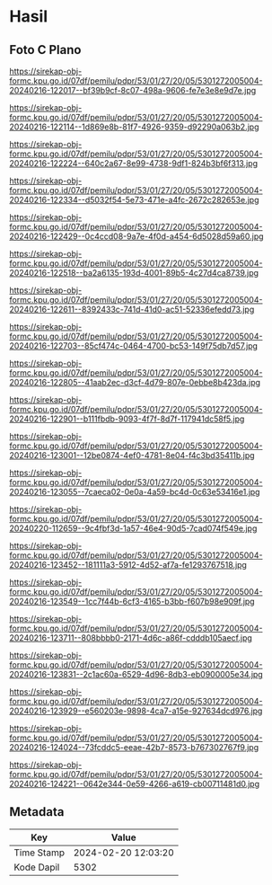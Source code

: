 # Hasil

## Foto C Plano

https://sirekap-obj-formc.kpu.go.id/07df/pemilu/pdpr/53/01/27/20/05/5301272005004-20240216-122017--bf39b9cf-8c07-498a-9606-fe7e3e8e9d7e.jpg

https://sirekap-obj-formc.kpu.go.id/07df/pemilu/pdpr/53/01/27/20/05/5301272005004-20240216-122114--1d869e8b-81f7-4926-9359-d92290a063b2.jpg

https://sirekap-obj-formc.kpu.go.id/07df/pemilu/pdpr/53/01/27/20/05/5301272005004-20240216-122224--640c2a67-8e99-4738-9df1-824b3bf6f313.jpg

https://sirekap-obj-formc.kpu.go.id/07df/pemilu/pdpr/53/01/27/20/05/5301272005004-20240216-122334--d5032f54-5e73-471e-a4fc-2672c282653e.jpg

https://sirekap-obj-formc.kpu.go.id/07df/pemilu/pdpr/53/01/27/20/05/5301272005004-20240216-122429--0c4ccd08-9a7e-4f0d-a454-6d5028d59a60.jpg

https://sirekap-obj-formc.kpu.go.id/07df/pemilu/pdpr/53/01/27/20/05/5301272005004-20240216-122518--ba2a6135-193d-4001-89b5-4c27d4ca8739.jpg

https://sirekap-obj-formc.kpu.go.id/07df/pemilu/pdpr/53/01/27/20/05/5301272005004-20240216-122611--8392433c-741d-41d0-ac51-52336efedd73.jpg

https://sirekap-obj-formc.kpu.go.id/07df/pemilu/pdpr/53/01/27/20/05/5301272005004-20240216-122703--85cf474c-0464-4700-bc53-149f75db7d57.jpg

https://sirekap-obj-formc.kpu.go.id/07df/pemilu/pdpr/53/01/27/20/05/5301272005004-20240216-122805--41aab2ec-d3cf-4d79-807e-0ebbe8b423da.jpg

https://sirekap-obj-formc.kpu.go.id/07df/pemilu/pdpr/53/01/27/20/05/5301272005004-20240216-122901--b111fbdb-9093-4f7f-8d7f-117941dc58f5.jpg

https://sirekap-obj-formc.kpu.go.id/07df/pemilu/pdpr/53/01/27/20/05/5301272005004-20240216-123001--12be0874-4ef0-4781-8e04-f4c3bd35411b.jpg

https://sirekap-obj-formc.kpu.go.id/07df/pemilu/pdpr/53/01/27/20/05/5301272005004-20240216-123055--7caeca02-0e0a-4a59-bc4d-0c63e53416e1.jpg

https://sirekap-obj-formc.kpu.go.id/07df/pemilu/pdpr/53/01/27/20/05/5301272005004-20240220-112659--9c4fbf3d-1a57-46e4-90d5-7cad074f549e.jpg

https://sirekap-obj-formc.kpu.go.id/07df/pemilu/pdpr/53/01/27/20/05/5301272005004-20240216-123452--181111a3-5912-4d52-af7a-fe1293767518.jpg

https://sirekap-obj-formc.kpu.go.id/07df/pemilu/pdpr/53/01/27/20/05/5301272005004-20240216-123549--1cc7f44b-6cf3-4165-b3bb-f607b98e909f.jpg

https://sirekap-obj-formc.kpu.go.id/07df/pemilu/pdpr/53/01/27/20/05/5301272005004-20240216-123711--808bbbb0-2171-4d6c-a86f-cdddb105aecf.jpg

https://sirekap-obj-formc.kpu.go.id/07df/pemilu/pdpr/53/01/27/20/05/5301272005004-20240216-123831--2c1ac60a-6529-4d96-8db3-eb0900005e34.jpg

https://sirekap-obj-formc.kpu.go.id/07df/pemilu/pdpr/53/01/27/20/05/5301272005004-20240216-123929--e560203e-9898-4ca7-a15e-927634dcd976.jpg

https://sirekap-obj-formc.kpu.go.id/07df/pemilu/pdpr/53/01/27/20/05/5301272005004-20240216-124024--73fcddc5-eeae-42b7-8573-b767302767f9.jpg

https://sirekap-obj-formc.kpu.go.id/07df/pemilu/pdpr/53/01/27/20/05/5301272005004-20240216-124221--0642e344-0e59-4266-a619-cb00711481d0.jpg


## Metadata

| Key        | Value               |
| ---------- | ------------------- |
| Time Stamp | 2024-02-20 12:03:20 |
| Kode Dapil | 5302                |



